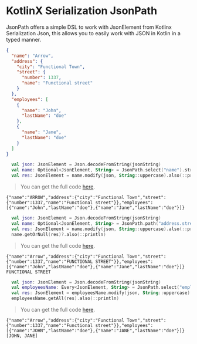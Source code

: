 # KotlinX Serialization JsonPath

JsonPath offers a simple DSL to work with JsonElement from Kotlinx Serialization Json,
this allows you to easily work with JSON in Kotlin in a typed manner.

<!--- TEST_NAME ReadMeSpec --> 

```json
{
  "name": "Arrow",
  "address": {
    "city": "Functional Town",
    "street": {
      "number": 1337,
      "name": "Functional street"
    }
  },
  "employees": [
    {
      "name": "John",
      "lastName": "doe"
    },
    {
      "name": "Jane",
      "lastName": "doe"
    }
  ]
}
```

<!--- INCLUDE
fun main(): Unit {
----- SUFFIX
}
-->
```kotlin
  val json: JsonElement = Json.decodeFromString(jsonString)
  val name: Optional<JsonElement, String> = JsonPath.select("name").string
  val res: JsonElement = name.modify(json, String::uppercase).also(::println)
```
> You can get the full code [here](src/jvmTest/kotlin/example/example-readme-01.kt).

```text
{"name":"ARROW","address":{"city":"Functional Town","street":{"number":1337,"name":"Functional street"}},"employees":[{"name":"John","lastName":"doe"},{"name":"Jane","lastName":"doe"}]}
```

<!--- TEST -->

<!--- INCLUDE
fun main(): Unit {
----- SUFFIX
}
-->
```kotlin
  val json: JsonElement = Json.decodeFromString(jsonString)
  val name: Optional<JsonElement, String> = JsonPath.path("address.street.name").string
  val res: JsonElement = name.modify(json, String::uppercase).also(::println)
  name.getOrNull(res)?.also(::println)
```
> You can get the full code [here](src/jvmTest/kotlin/example/example-readme-02.kt).

```text
{"name":"Arrow","address":{"city":"Functional Town","street":{"number":1337,"name":"FUNCTIONAL STREET"}},"employees":[{"name":"John","lastName":"doe"},{"name":"Jane","lastName":"doe"}]}
FUNCTIONAL STREET
```

<!--- TEST -->

<!--- INCLUDE
fun main(): Unit {
----- SUFFIX
}
-->
```kotlin
  val json: JsonElement = Json.decodeFromString(jsonString)
  val employeesName: Every<JsonElement, String> = JsonPath.select("employees").every.select("name").string
  val res: JsonElement = employeesName.modify(json, String::uppercase).also(::println)
  employeesName.getAll(res).also(::println)
```
> You can get the full code [here](src/jvmTest/kotlin/example/example-readme-03.kt).

```text
{"name":"Arrow","address":{"city":"Functional Town","street":{"number":1337,"name":"Functional street"}},"employees":[{"name":"JOHN","lastName":"doe"},{"name":"JANE","lastName":"doe"}]}
[JOHN, JANE]
```

<!--- TEST -->
